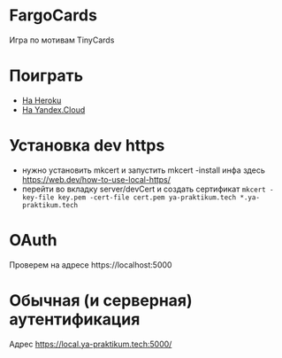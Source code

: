 # FargoCards

Игра по мотивам TinyCards

# Поиграть

- [На Heroku](https://fargocards.herokuapp.com/)
- [На Yandex.Cloud](https://fargo-cards-5.ya-praktikum.tech/)


# Установка dev https
- нужно установить mkcert и запустить mkcert -install
инфа здесь https://web.dev/how-to-use-local-https/
- перейти во вкладку server/devCert и создать сертификат
`mkcert -key-file key.pem -cert-file cert.pem ya-praktikum.tech *.ya-praktikum.tech`

# OAuth
Проверем на адресе https://localhost:5000

# Обычная (и серверная) аутентификация
Адрес https://local.ya-praktikum.tech:5000/
